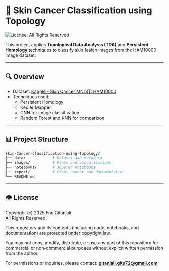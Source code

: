 # 🧬 Skin Cancer Classification using Topology
![License: All Rights Reserved](https://img.shields.io/badge/license-All--Rights--Reserved-red)

This project applies **Topological Data Analysis (TDA)** and **Persistent Homology** techniques to classify skin lesion images from the HAM10000 image dataset.

---

## 🔍 Overview

- Dataset: [Kaggle - Skin Cancer MNIST: HAM10000](https://www.kaggle.com/datasets/kmader/skin-cancer-mnist-ham10000)
- Techniques used:
  - Persistent Homology
  - Kepler Mapper
  - CNN for image classification
  - Random Forest and KNN for comparison

---

## 📊 Project Structure

```bash
Skin-Cancer-Classification-using-Topology/
├── data/            # Dataset and metadata
├── images/          # Plots and visualizations
├── notebooks/       # Jupyter notebooks
├── report/          # Final report and documentation
└── README.md
```

---

## 👁️ License

Copyright (c) 2025 Fnu Gitanjali  
All Rights Reserved.

This repository and its contents (including code, notebooks, and documentation) are protected under copyright law.

You may not copy, modify, distribute, or use any part of this repository for commercial or non-commercial purposes without explicit written permission from the author.

For permissions or inquiries, please contact: **gitanjali.gitu72@gmail.com**



